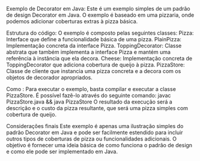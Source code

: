 Exemplo de Decorator em Java:
 Este é um exemplo simples de um padrão de design Decorator em Java. O exemplo é baseado em uma pizzaria, onde podemos adicionar coberturas 
extras à pizza básica.

Estrutura do código:
O exemplo é composto pelas seguintes classes:
Pizza: Interface que define a funcionalidade básica de uma pizza. 
PlainPizza: Implementação concreta da interface Pizza. 
ToppingDecorator: Classe abstrata que também implementa a interface Pizza e mantém uma referência à instância que ela decora. 
Cheese: Implementação concreta de ToppingDecorator que adiciona cobertura de queijo à pizza. 
PizzaStore: Classe de cliente que instancia uma pizza concreta e a decora com os objetos de decorador apropriados.

Como :
 Para executar o exemplo, basta compilar e executar a classe PizzaStore. 
É possível fazê-lo através do seguinte comando: javac PizzaStore.java && java PizzaStore O resultado da execução será a descrição e o 
custo da pizza resultante, que será uma pizza simples com cobertura de queijo.

Considerações finais Este exemplo é apenas uma ilustração simples do padrão Decorator em Java e pode ser facilmente estendido 
para incluir outros tipos de coberturas de pizza ou funcionalidades adicionais. O objetivo é fornecer uma ideia básica de como funciona 
o padrão de design e como ele pode ser implementado em Java.


